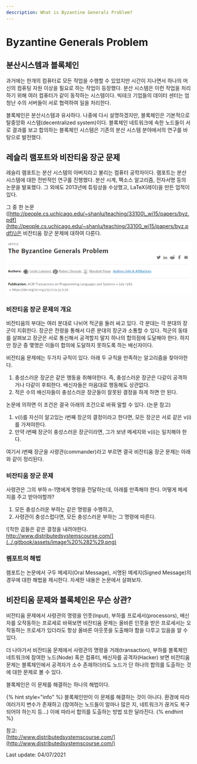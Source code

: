 ```yaml
---
description: What is Byzantine Generals Problem?
---
```


# Byzantine Generals Problem

## 분산시스템과 블록체인

과거에는 한개의 컴퓨터로 모든 작업을 수행할 수 있었지만 시간이 지나면서 하나의 머신의 컴퓨팅 자원 이상을 필요로 하는 작업이 등장했다. 분산 시스템은 이런 작업을 처리하기 위해 여러 컴퓨터가 같이 동작하는 시스템이다. 빅테크 기업들의 데이터 센터는 엄청난 수의 서버들이 서로 협력하여 일을 처리한다.

블록체인은 분산시스템과 유사하다. 나중에 다시 설명하겠지만, 블록체인은 기본적으로 탈중앙화 시스템\(decentralized system\)이다. 블록체인 네트워크에 속한 노드들이 서로 결과를 보고 합의하는 블록체인 시스템은 기존의 분산 시스템 분야에서의 연구를 바탕으로 발전했다.

## 레슬리 램포트와 비잔티움 장군 문제

레슬리 램포트는 분산 시스템의 아버지라고 불리는 컴퓨터 공학자이다. 램포트는 분산 시스템에 대한 전반적인 연구를 진행했다. 분산 시계, 팩소스 알고리즘, 전자서명 등의 논문을 발표했다. 그 외에도 2013년에 튜링상을 수상했고, LaTeX\(레이\)을 만든 업적이 있다.

그 중 한 논문\([http://people.cs.uchicago.edu/~shanlu/teaching/33100\_wi15/papers/byz.pdf](http://people.cs.uchicago.edu/~shanlu/teaching/33100_wi15/papers/byz.pdf)\)은 비잔티움 장군 문제에 대하여 다룬다.

![Byzantine Generals Problem by Lamport](../.gitbook/assets/image.png)

### 비잔티움 장군 문제의 개요

비잔티움의 부대는 여러 분대로 나뉘어 적군을 둘러 싸고 있다. 각 분대는 각 분대의 장군이 지휘한다. 장군은 전령을 통해서 다른 분대의 장군과 소통할 수 있다. 적군의 동태를 살펴보고 장군은 서로 통신해서 공격할지 말지 하나의 합의점에 도달해야 한다. 하지만 장군 중 몇명은 이들이 합의에 도달하지 못하도록 하는 배신자이다.

비잔티움 문제에는 두가지 규칙이 있다. 아래 두 규칙을 만족하는 알고리즘을 찾아야한다.

1. 충성스러운 장군은 같은 행동을 취해야한다. 즉, 충성스러운 장군은 다같이 공격하거나 다같이 후퇴한다. 배신자들은 마음대로 행동해도 상관없다.
2. 적은 수의 배신자들이 충성스러운 장군들이 잘못된 결정을 하게 하면 안 된다.

논문에 의하면 이 조건은 결국 아래의 조건으로 바꿔 말할 수 있다. \(논문 참고\)

1. v\(i\)를 자신이 알고있는 i번째 장군의 결정이라고 한다면, 모든 장군은 서로 같은 v\(i\)를 가져야한다.
2. 만약 i번째 장군이 충성스러운 장군이라면, 그가 보낸 메세지와 v\(i\)는 일치해야 한다.

여기서 i번째 장군을 사령관\(commander\)라고 부르면 결국 비잔티움 장군 문제는 아래와 같이 정리된다.

### 비잔티움 장군 문제

사령관은 그의 부하 n-1명에게 명령을 전달하는데, 아래를 만족해야 한다. 어떻게 메세지를 주고 받아야할까?

1. 모든 충성스러운 부하는 같은 명령을 수행하고,
2. 사령관이 충성스럽다면, 모든 충성스러운 부하는 그 명령에 따른다.

![&#xCC29;&#xD55C; &#xACF0;&#xB4E4;&#xC740; &#xAC19;&#xC740; &#xACB0;&#xC815;&#xC744; &#xB0B4;&#xB824;&#xC57C;&#xD55C;&#xB2E4;. http://www.distributedsystemscourse.com/](../.gitbook/assets/image%20%282%29.png)

### 렘포트의 해법

렘포트는 논문에서 구두 메세지\(Oral Message\), 서명된 메세지\(Signed Message\)의 경우에 대한 해법을 제시한다. 자세한 내용은 논문에서 살펴보자.

## 비잔티움 문제와 블록체인은 무슨 상관? 

비잔티움 문제에서 사령관의 명령을 인풋\(Input\), 부하를 프로세서\(processors\), 배신자를 오작동하는 프로세로 바꿔보면 비잔티움 문제는 올바른 인풋을 받은 프로세서는 오작동하는 프로세가 있더라도 항상 올바른 아웃풋을 도출해야 함을 다루고 있음을 알 수 있다.

더 나아가서 비잔티움 문제에서 사령관의 명령을 거래\(transaction\), 부하를 블록체인 네트워크에 참여한 노드\(Node\) 혹은 컴퓨터, 배신자를 공격자\(Hacker\) 보면 비잔티움 문제는 블록체인에서 공격자가 소수 존재하더라도 노드가 단 하나의 합의를 도출하는 것에 대한 문제로 볼 수 있다. 

블록체인은 이 문제를 해결하는 하나의 해법이다.

{% hint style="info" %}
블록체인만이 이 문제를 해결하는 것이 아니다. 환경에 따라 여러가지 변수가 존재하고 \(참여하는 노드들이 얼마나 많은 지, 네트워크가 끊겨도 복구되어야 하는지 등...\) 이에 따라서 합의를 도출하는 방법 또한 달라진다. 
{% endhint %}



참고:  
[http://www.distributedsystemscourse.com/](http://www.distributedsystemscourse.com/)



Last update: 04/07/2021


